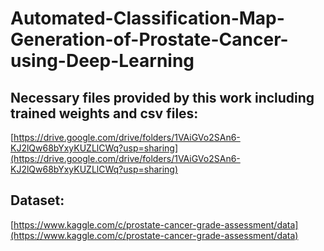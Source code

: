# Automated-Classification-Map-Generation-of-Prostate-Cancer-using-Deep-Learning
## Necessary files provided by this work including trained weights and csv files:  
[https://drive.google.com/drive/folders/1VAiGVo2SAn6-KJ2lQw68bYxyKUZLlCWq?usp=sharing](https://drive.google.com/drive/folders/1VAiGVo2SAn6-KJ2lQw68bYxyKUZLlCWq?usp=sharing)
## Dataset:  
[https://www.kaggle.com/c/prostate-cancer-grade-assessment/data](https://www.kaggle.com/c/prostate-cancer-grade-assessment/data)
